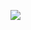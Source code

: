 [![](https://travis-ci.com/bigdataviewer/mastodon-tomancak.svg?branch=master)](https://travis-ci.com/bigdataviewer/mastodon-tomancak)

